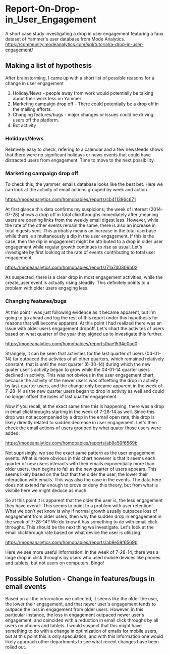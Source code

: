# Report-On-Drop-in_User_Engagement
A short case study investigating a drop in user engagement featuring a faux dataset of Yammer's user database from Mode Analytics. https://community.modeanalytics.com/sql/tutorial/a-drop-in-user-engagement/

## Making a list of hypothesis
After brainstorming, I came up with a short list of possible reasons for a change in user engagement
1. Holiday/News - people away from work would potentially be talking about their work less on Yammer
2. Marketing campaign drop off - There could potentially be a drop off in the mailing efforts.
3. Changing features/bugs - major changes or issues could be driving users off the platform.
4. Bot activity

### Holidays/News
Relatively easy to check, refering to a calendar and a few newsfeeds shows that there were no significant 
holidays or news events that could have distracted users from engagement. Time to move to the next possibility. 

### Marketing campaign drop off
To check this, the yammer_emails database looks like the best bet. Here we can look at the activity of email 
actions grouped by week and action. 

https://modeanalytics.com/homobabies/reports/cb411396c671

At first glance this data confirms my suspicions; the week of interest (2014-07-28) shows a drop off in total clickthroughs immediately
 after ,meaning users are opening links from the weekly email digest less. However, while the rate of the other events remain the same, 
 there is also an increase in total digests sent. This probably means an increase in the total userbase while there is simultaneously 
 a dip in the user engagement. If this is the case, then the dip in engagement might be attributed to a drop in older user engagement while
 regular growth continues to rise as usual. Let's investigate by first looking at the rate of events contributing to total user engagement.
 
 https://modeanalytics.com/homobabies/reports/71a740306b02
 
 As suspected, there is a clear drop in most engagement activities, while the create_user event is actually rising steadily. This definitely
 points to a problem with older users engaging less. 

### Changing features/bugs
At this point I was just following evidence as it became apparent, but I'm going to go ahead and log the rest of this report under this hypothesis for reasons that will become apparent. At this point I had realized there was an issue with older users engagement dropoff. Let's chart the activites of users based on what quarter of the year they signed up to investigate this further.

https://modeanalytics.com/homobabies/reports/bae1534e0ad0

Strangely, it can be seen that activities for the last quarter of users (04-01-14) far outpaced the activites of all other quarters, which remained relatively constant, that is until the next quarter (6-30-14) during which the new quater user's activity began to grow while the 04-01-14 quarter users declined in activity. This was not obvious in the user engagement chart, because the activity of the newer users was offsetting the drop in activity by last-quarter users, and the change only became apparent in the week of 7-28-14 as the new quarter users began to drop in activity as well and could no longer offset the loses of last quarter engagement. 

Now if you recall, at the exact same time this is happening, there was a drop in email clickthroughs starting in the week of 7-28-14 as well. Since this drop was not accompanied by a drop in the email open rate, this drop is likely directly related to sudden decrease in user engagement. Let's then check the email actions of users grouped by what quater those users were added. 

https://modeanalytics.com/homobabies/reports/ab9e59f6569b

Not suprisingly, we see the exact same pattern as the user engagement events. What is more obvious in this chart however is that it seems each quarter of new users interacts with their emails exponentially more than older users, then begins to fall as the new quarter of users appears. This seems likely based on the fact that the older the user, the lower their interaction with emails. This was also the case in the events. The data here does not extend far enough to prove or deny this theory, but from what is visibile here we might deduce as much. 

So at this point it is apparent that the older the user is, the less engagement they have overall. This seems to point to a problem with user retention! What we don't yet know is why if normal growth usually outpaces loss of engagement from older users, then why the sudden drop in engagement in the week of 7-28-14? We do know it has something to do with email click throughs. This should be the next thing we investigate. Let's look at the email clickthrough rate based on what device the user is utilizing.

https://modeanalytics.com/homobabies/reports/ab9e59f6569b

Here we see more useful information! In the week of 7-28-14, there was a large drop in click throughs by users who used mobile devices like phones and tablets, but not users on computers. Bingo!

## Possible Solution - Change in features/bugs in email events
Based on all the information we collected, it seems like the older the user, the lower their engagement, and that newer user's engagement tends to outpace the loss in engagement from older users. However, in this particular instance, the loss in engagement outpaced newer user's engagement, and coincided with a reduction in email click throughs by all users on phones and tablets. I would suspect that this might have something to do with a change in optimization of emails for mobile users, but at this point this is only speculation, and with this information one would likely approach other departments to see what recent changes have been rolled out. 

